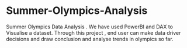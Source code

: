 # Summer-Olympics-Analysis
Summer Olympics Data Analysis . We have used PowerBI and DAX to Visualise a dataset. Through this project , end user can make data driver decisions and draw conclusion and analyse trends in olympics so far.
